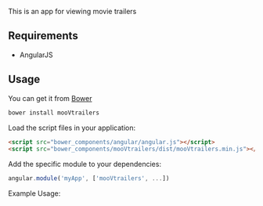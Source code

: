 
This is an app for viewing movie trailers

## Requirements

- AngularJS

## Usage


You can get it from [Bower](http://bower.io/)

```sh
bower install mooVtrailers
```

Load the script files in your application:

```html
<script src="bower_components/angular/angular.js"></script>
<script src="bower_components/mooVtrailers/dist/mooVtrailers.min.js"></script>
```

Add the specific module to your dependencies:

```javascript
angular.module('myApp', ['mooVtrailers', ...])
```

Example Usage:
```

```